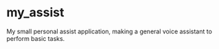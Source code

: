 # my_assist
My small personal assist application, making a general voice assistant to perform basic tasks. 
